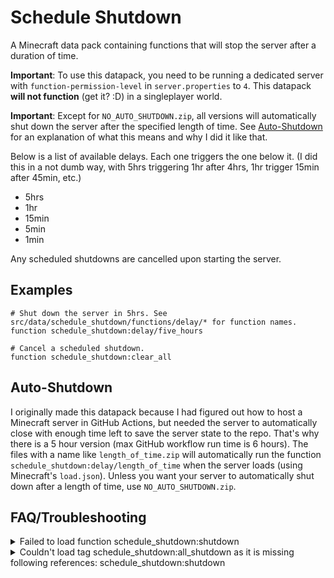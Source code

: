 # Schedule Shutdown

A Minecraft data pack containing functions that will stop the server after a duration of time.

**Important**: To use this datapack, you need to be running a dedicated server with `function-permission-level` in `server.properties` to `4`. This datapack **will not function** (get it? :D) in a singleplayer world.

**Important**: Except for `NO_AUTO_SHUTDOWN.zip`, all versions will automatically shut down the server after the specified length of time. See [Auto-Shutdown](#auto-shutdown) for an explanation of what this means and why I did it like that.

Below is a list of available delays. Each one triggers the one below it. (I did this in a not dumb way, with 5hrs triggering 1hr after 4hrs, 1hr trigger 15min after 45min, etc.)

- 5hrs
- 1hr
- 15min
- 5min
- 1min

Any scheduled shutdowns are cancelled upon starting the server.

## Examples

```mcfunction
# Shut down the server in 5hrs. See src/data/schedule_shutdown/functions/delay/* for function names.
function schedule_shutdown:delay/five_hours

# Cancel a scheduled shutdown.
function schedule_shutdown:clear_all
```

## Auto-Shutdown

I originally made this datapack because I had figured out how to host a Minecraft server in GitHub Actions, but needed the server to automatically close with enough time left to save the server state to the repo. That's why there is a 5 hour version (max GitHub workflow run time is 6 hours). The files with a name like `length_of_time.zip` will automatically run the function `schedule_shutdown:delay/length_of_time` when the server loads (using Minecraft's `load.json`). Unless you want your server to automatically shut down after a length of time, use `NO_AUTO_SHUTDOWN.zip`.

## FAQ/Troubleshooting

<details>
  <summary>Failed to load function schedule_shutdown:shutdown</summary>

  Same as `Couldn't load tag schedule_shutdown:all_shutdown as it is missing following references: schedule_shutdown:shutdown`.
</details>

<details>
  <summary>Couldn't load tag schedule_shutdown:all_shutdown as it is missing following references: schedule_shutdown:shutdown</summary>

  Make sure you set the `function-permission-level` in `server.properties` to `4` and try starting the server again. If you still have this error, please open an issue in the GitHub repo.
</details>
